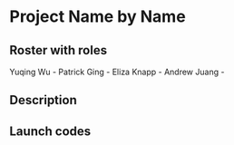 # Project Name by Name

## Roster with roles
Yuqing Wu - 
Patrick Ging -
Eliza Knapp - 
Andrew Juang - 

## Description

## Launch codes
